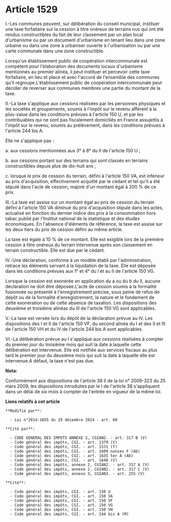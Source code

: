 # Article 1529

I.-Les communes peuvent, sur délibération du conseil municipal, instituer une taxe forfaitaire sur la cession à titre onéreux
de terrains nus qui ont été rendus constructibles du fait de leur classement par un plan local d'urbanisme ou par un document
d'urbanisme en tenant lieu dans une zone urbaine ou dans une zone à urbaniser ouverte à l'urbanisation ou par une carte
communale dans une zone constructible. 

Lorsqu'un établissement public de coopération intercommunale est compétent pour l'élaboration des documents locaux
d'urbanisme mentionnés au premier alinéa, il peut instituer et percevoir cette taxe forfaitaire, en lieu et place et avec
l'accord de l'ensemble des communes qu'il regroupe.L'établissement public de coopération intercommunale peut décider de
reverser aux communes membres une partie du montant de la taxe. 

II.-La taxe s'applique aux cessions réalisées par les personnes physiques et les sociétés et groupements, soumis à l'impôt
sur le revenu afférent à la plus-value dans les conditions prévues à l'article 150 U, et par les contribuables qui ne sont
pas fiscalement domiciliés en France assujettis à l'impôt sur le revenu, soumis au prélèvement, dans les conditions prévues à
l'article 244 bis A. 

Elle ne s'applique pas : 

a. aux cessions mentionnées aux 3° à 8° du II de l'article 150 U ; 

b. aux cessions portant sur des terrains qui sont classés en terrains constructibles depuis plus de dix-huit ans ; 

c. lorsque le prix de cession du terrain, défini à l'article 150 VA, est inférieur au prix d'acquisition, effectivement
acquitté par le cédant et tel qu'il a été stipulé dans l'acte de cession, majoré d'un montant égal à 200 % de ce prix. 

III.-La taxe est assise sur un montant égal au prix de cession du terrain défini à l'article 150 VA diminué du prix
d'acquisition stipulé dans les actes, actualisé en fonction du dernier indice des prix à la consommation hors tabac publié
par l'Institut national de la statistique et des études économiques. En l'absence d'éléments de référence, la taxe est assise
sur les deux tiers du prix de cession défini au même article. 

La taxe est égale à 10 % de ce montant. Elle est exigible lors de la première cession à titre onéreux du terrain intervenue
après son classement en terrain constructible. Elle est due par le cédant. 

IV.-Une déclaration, conforme à un modèle établi par l'administration, retrace les éléments servant à la liquidation de la
taxe. Elle est déposée dans les conditions prévues aux 1° et 4° du I et au II de l'article 150 VG. 

Lorsque la cession est exonérée en application du a ou du b du II, aucune déclaration ne doit être déposée.L'acte de cession
soumis à la formalité fusionnée ou présenté à l'enregistrement précise, sous peine de refus de dépôt ou de la formalité
d'enregistrement, la nature et le fondement de cette exonération ou de cette absence de taxation. Les dispositions des
deuxième et troisième alinéas du III de l'article 150 VG sont applicables.

V.-La taxe est versée lors du dépôt de la déclaration prévue au IV. Les dispositions des I et II de l'article 150 VF, du
second alinéa du I et des II et III de l'article 150 VH et du IV de l'article 244 bis A sont applicables. 

VI.-La délibération prévue au I s'applique aux cessions réalisées à compter du premier jour du troisième mois qui suit la
date à laquelle cette délibération est intervenue. Elle est notifiée aux services fiscaux au plus tard le premier jour du
deuxième mois qui suit la date à laquelle elle est intervenue.A défaut, la taxe n'est pas due.

**Nota:**

Conformément aux dispositions de l'article 38 II de la loi n° 2009-323 du 25 mars 2009, les dispositions introduites par le I
de l'article 38 s'appliquent dans un délai de six mois à compter de l'entrée en vigueur de la même loi.

**Liens relatifs à cet article**

	**Modifié par**:

	  - Loi n°2014-1655 du 29 décembre 2014 - art. 60

	**Cité par**:

	  - CODE GENERAL DES IMPOTS ANNEXE 2, CGIAN2. - art. 317 B (V)
	  - Code général des impôts, CGI. - art. 1379 (V)
	  - Code général des impôts, CGI. - art. 1531 (T)
	  - Code général des impôts, CGI. - art. 1609 nonies F (Ab)
	  - Code général des impôts, CGI. - art. 1635 ter A (Ab)
	  - Code général des impôts, CGI. - art. 1640 (V)
	  - Code général des impôts, annexe 2, CGIAN2. - art. 317 A (V)
	  - Code général des impôts, annexe 2, CGIAN2. - art. 317 C (V)
	  - Code général des impôts, annexe 3, CGIAN3. - art. 255 (V)

	**Cite**:

	  - Code général des impôts, CGI. - art. 150 U
	  - Code général des impôts, CGI. - art. 150 VA
	  - Code général des impôts, CGI. - art. 150 VF
	  - Code général des impôts, CGI. - art. 150 VG
	  - Code général des impôts, CGI. - art. 150 VH
	  - Code général des impôts, CGI. - art. 244 bis A (M)
